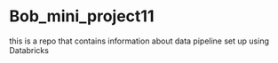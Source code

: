 # Bob_mini_project11
this is a repo that contains information about data pipeline set up using Databricks
